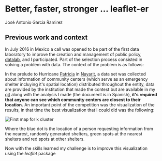 Better, faster, stronger ... leaflet-er
================
José Antonio García Ramirez

Previous work and context
-------------------------

In July 2016 in Mexico a call was opened to be part of the first data laboratory to improve the creation and management of public policy, [datalab](https://datos.gob.mx/blog/abrimos-convocatoria-datalab?category=noticias), and I participated. Part of the selection process consisted in solving a problem with data. The context of the problem is as follows:

In the prelude to Hurricane [Patricia](https://en.wikipedia.org/wiki/Hurricane_Patricia) in [Nayarit](https://en.wikipedia.org/wiki/Nayarit), a data set was collected about information of community centers (which serve as an emergency shelter incluying it's spatial location) distributed throughout the entity, data are provided by the institution that made the contest but are available in my [git](https://github.com/fou-foo/DataLab/blob/master/datalab.md) along with the analysis I made (the document is in Spanish), **it's required that anyone can see which community centers are closest to their location.** An important point of the competition was the visualization of the results, in that time the best visualization that I could did was the following:

![First map for k cluster](/home/fou/Desktop/Online/RCoursera/R-Coursera/DevDataProducts/mapaviejo1.png)

Where the blue dot is the location of a person requesting information from the nearest, randomly generated shelters, green spots at the nearest shelters and red spots at other shelters.

Now with the skills learned my challenge is to improve this visualization using the *leaflet* package
